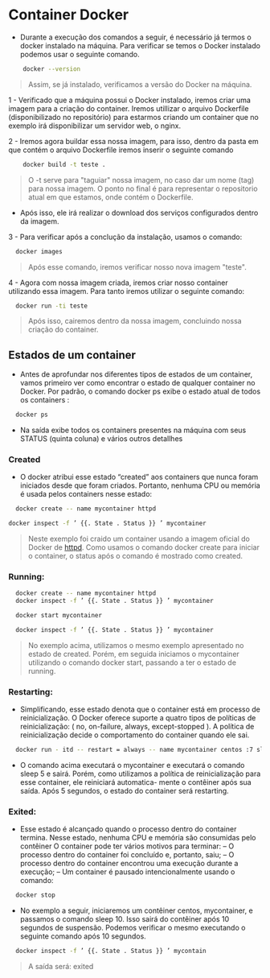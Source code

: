 # Container Docker

- Durante a execução dos comandos a seguir, é necessário já termos o docker instalado na máquina. Para verificar se temos o Docker instalado podemos usar o seguinte comando.

```sh
    docker --version
```

> Assim, se já instalado, verificamos a versão do Docker na máquina.

1 - Verificado que a máquina possui o Docker instalado, iremos criar uma imagem para a criação do container. Iremos utillizar o arquivo Dockerfile (disponibilizado no repositório) para estarmos criando um container que no exemplo irá disponibilizar um servidor web, o nginx.

2 - Iremos agora buildar essa nossa imagem, para isso, dentro da pasta em que contém o arquivo Dockerfile iremos inserir o seguinte comando

```sh
    docker build -t teste .
```
> O -t serve para "taguiar" nossa imagem, no caso dar um nome (tag) para nossa imagem. O ponto no final é para representar o repositorio atual em que estamos, onde contém o Dockerfile.

- Após isso, ele irá realizar o download dos serviços configurados dentro da imagem.

3 - Para verificar após a conclução da instalação, usamos o comando:

```sh
  docker images
```
> Após esse comando, iremos verificar nosso nova imagem "teste".

4 - Agora com nossa imagem criada, iremos criar nosso container utilizando essa imagem. Para tanto iremos utilizar o seguinte comando:

```sh
  docker run -ti teste
```
> Após isso, cairemos dentro da nossa imagem, concluindo nossa criação do container.


## Estados de um container

- Antes de aprofundar nos diferentes tipos de estados de um container, vamos primeiro ver como encontrar o estado de qualquer container no Docker. Por padrão, o comando docker ps exibe o estado
atual de todos os containers :

```sh
  docker ps
```
- Na saída exibe todos os containers presentes na máquina com seus STATUS (quinta coluna) e vários outros detallhes 

### Created

- O docker atribui esse estado “created” aos containers que nunca foram iniciados desde que foram criados. Portanto, nenhuma CPU ou memória é usada pelos containers nesse estado:

```sh
  docker create -- name mycontainer httpd
```

```sh
docker inspect -f ’ {{. State . Status }} ’ mycontainer
```

> Neste exemplo foi craido um container usando a imagem oficial do Docker de [httpd](https://hub.docker.com/_/httpd). Como
usamos o comando docker create para iniciar o container, o status após o comando é mostrado como created.

### Running:

```sh
  docker create -- name mycontainer httpd
  docker inspect -f ’ {{. State . Status }} ’ mycontainer
```

```sh
  docker start mycontainer
```
```sh
  docker inspect -f ’ {{. State . Status }} ’ mycontainer
```
> No exemplo acima, utilizamos o mesmo exemplo apresentado no estado de created. Porém,
em seguida iniciamos o mycontainer utilizando o comando docker start, passando a ter o
estado de running.

### Restarting:

- Simplificando, esse estado denota que o container está em processo de reinicialização. O
Docker oferece suporte a quatro tipos de políticas de reinicialização: ( no, on-failure, always,
except-stopped ). A política de reinicialização decide o comportamento do container quando
ele sai.

```sh
  docker run - itd -- restart = always -- name mycontainer centos :7 sleep 5
```
 - O comando acima executará o mycontainer e executará o comando sleep 5 e sairá. Porém,
como utilizamos a política de reinicialização para esse container, ele reiniciará automatica-
mente o contêiner após sua saída. Após 5 segundos, o estado do container será restarting.

### Exited:

- Esse estado é alcançado quando o processo dentro do container termina. Nesse estado,
nenhuma CPU e memória são consumidas pelo contêiner
O container pode ter vários motivos para terminar:
– O processo dentro do container foi concluído e, portanto, saiu;
– O processo dentro do container encontrou uma execução durante a execução;
– Um container é pausado intencionalmente usando o comando:

```sh
  docker stop
```
- No exemplo a seguir, iniciaremos um contêiner centos, mycontainer, e passamos o comando sleep 10. Isso
sairá do contêiner após 10 segundos de suspensão. Podemos verificar o mesmo executando o
seguinte comando após 10 segundos.

```sh
  docker inspect -f ’ {{. State . Status }} ’ mycontain
```
> A saída será: exited 



